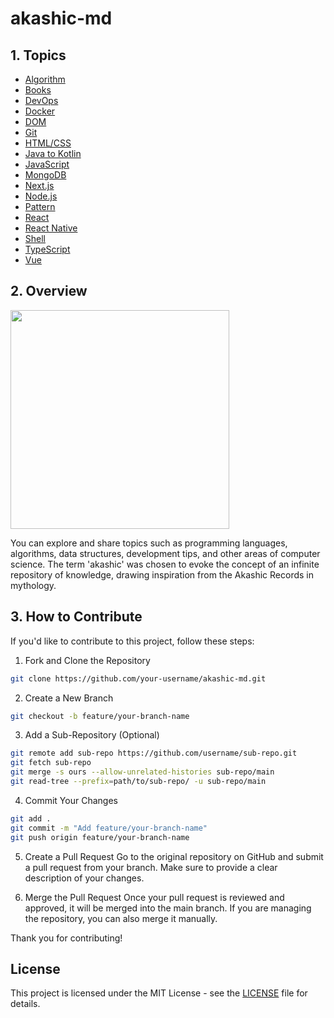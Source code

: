 # akashic-md

## 1. Topics

- [Algorithm](https://github.com/projectkorea/akashic-md/tree/main/algorithm)
- [Books](https://github.com/projectkorea/akashic-md/tree/main/books)
- [DevOps](https://github.com/projectkorea/akashic-md/tree/main/dev-ops)
- [Docker](https://github.com/projectkorea/akashic-md/tree/main/docker)
- [DOM](https://github.com/projectkorea/akashic-md/tree/main/dom)
- [Git](https://github.com/projectkorea/akashic-md/tree/main/git)
- [HTML/CSS](https://github.com/projectkorea/akashic-md/tree/main/html-css)
- [Java to Kotlin](https://github.com/projectkorea/akashic-md/tree/main/java-to-kotlin)
- [JavaScript](https://github.com/projectkorea/akashic-md/tree/main/javascript)
- [MongoDB](https://github.com/projectkorea/akashic-md/tree/main/mongodb)
- [Next.js](https://github.com/projectkorea/akashic-md/tree/main/next)
- [Node.js](https://github.com/projectkorea/akashic-md/tree/main/node)
- [Pattern](https://github.com/projectkorea/akashic-md/tree/main/pattern)
- [React](https://github.com/projectkorea/akashic-md/tree/main/react)
- [React Native](https://github.com/projectkorea/akashic-md/tree/main/react-native)
- [Shell](https://github.com/projectkorea/akashic-md/tree/main/shell)
- [TypeScript](https://github.com/projectkorea/akashic-md/tree/main/typescript)
- [Vue](https://github.com/projectkorea/akashic-md/tree/main/vue)

## 2. Overview

<div>
  <img src="https://github.com/user-attachments/assets/c31f0b11-754c-492c-b0e6-6d2dd258da57" width="350px" height"350px">
</div>

You can explore and share topics such as programming languages, algorithms, data structures, development tips, and other areas of computer science. The term 'akashic' was chosen to evoke the concept of an infinite repository of knowledge, drawing inspiration from the Akashic Records in mythology.

## 3. How to Contribute

If you'd like to contribute to this project, follow these steps:

1. Fork and Clone the Repository

```bash
git clone https://github.com/your-username/akashic-md.git
```

2. Create a New Branch

```bash
git checkout -b feature/your-branch-name
```

3. Add a Sub-Repository (Optional)

```bash
git remote add sub-repo https://github.com/username/sub-repo.git
git fetch sub-repo
git merge -s ours --allow-unrelated-histories sub-repo/main
git read-tree --prefix=path/to/sub-repo/ -u sub-repo/main
```

4. Commit Your Changes

```bash
git add .
git commit -m "Add feature/your-branch-name"
git push origin feature/your-branch-name
```

5. Create a Pull Request
Go to the original repository on GitHub and submit a pull request from your branch. Make sure to provide a clear description of your changes.

6. Merge the Pull Request
Once your pull request is reviewed and approved, it will be merged into the main branch. If you are managing the repository, you can also merge it manually.

Thank you for contributing!

## License

This project is licensed under the MIT License - see the [LICENSE](https://github.com/projectkorea/akashic-md/blob/main/LICENSE.md) file for details.
